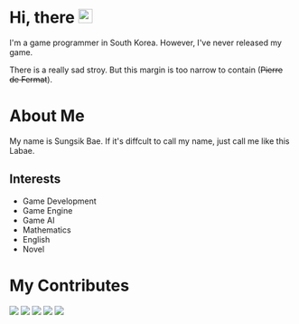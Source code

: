 # Hi, there <img src="https://media.giphy.com/media/hvRJCLFzcasrR4ia7z/giphy.gif" width="25px">


I'm a game programmer in South Korea. However, I've never released my game.

There is a really sad stroy. But this margin is too narrow to contain (~~Pierre de Fermat~~).


# About Me

My name is Sungsik Bae. If it's diffcult to call my name, just call me like this Labae.

## Interests
- Game Development
- Game Engine
- Game AI
- Mathematics
- English
- Novel


# My Contributes

![](http://github-profile-summary-cards.vercel.app/api/cards/profile-details?username=Labae&theme=github_dark)
![](http://github-profile-summary-cards.vercel.app/api/cards/repos-per-language?username=Labae&theme=github_dark)
![](http://github-profile-summary-cards.vercel.app/api/cards/most-commit-language?username=Labae&theme=github_dark)
![](http://github-profile-summary-cards.vercel.app/api/cards/stats?username=Labae&theme=github_dark)
![](http://github-profile-summary-cards.vercel.app/api/cards/productive-time?username=Labae&theme=github_dark&utcOffset=8)

